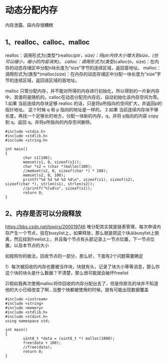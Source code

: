 # 动态分配内存

内存泄露、踩内存很糟糕



## 1、realloc、calloc、malloc
realloc：调用形式为(类型*)realloc(*ptr，size)：将ptr内存大小增大到size。(也可以缩小，缩小的内容消失)。
calloc：调用形式为(类型*)calloc(n，size)：在内存的动态存储区中分配n块长度为“size”字节的连续区域，返回首地址。
malloc：调用形式为(类型*)malloc(size)：在内存的动态存储区中分配一块长度为“size”字节的连续区域，返回该区域的首地址。

malloc 只管分配内存，并不能对所得的内存进行初始化，所以得到的一片新内存中，其值将是随机的。calloc在动态分配完内存后，自动初始化该内存空间为零。
1.如果 当前连续内存块足够 realloc 的话，只是将p所指向的空间扩大，并返回p的指针地址。 这个时候 q 和 p 指向的地址是一样的。
2.如果 当前连续内存块不够长度，再找一个足够长的地方，分配一块新的内存，q，并将 p指向的内容 copy到 q，返回 q。并将p所指向的内存空间删除。


```
#include <stdio.h>
#include <stdlib.h>
#include <string.h>

int main()
{
        char s1[100];
        memset(s1, 0, sizeof(s1));
        char *s2 = (char *)malloc(100);
        //memset(s2, 0, sizeof(char *) * 100);
        memset(s2, 0, 100);
        printf("%d %d %d %d %d\n", sizeof(s1), sizeof(s2),  sizeof(char *), strlen(s1), strlen(s2));
        //printf("%lud\n", sizeof(s1));
        return 0;
}
```

## 2、内存是否可以分段释放
https://bbs.csdn.net/topics/200019746
堆分配其实就是链表管理，每次申请内存产生一个节点，挂在busylist上，如果释放，那么就是把这个块从busylist上脱离，然后挂到freelist上，并且每个节点有头部记录上一节点位置，下一节点位置，以及本节点的大小


如按照你的做法，回收节点的一部分，那么好，下面有2个问题需要确定

1）每次被回收的内存也要被当作块，块就有头，记录了块大小等等消息，那么你这个块的块头是什么数据？不清楚，那么很可能就会破坏freelist

2)假如我再次使用malloc将你回收的内存分配出去了，但是你原先的块并不知道他的大小已经改变了啊...当整个快都被使用的时候，就有可能出现数据覆盖

```
#include <iostream>
#include <string>
#include <memory>
#include <stdlib.h>
#include <stdint.h>
using namespace std;

int main()
{
        uint8_t *data = (uint8_t *) malloc(1000);
        free(data + 100);
        //free(data);
        return 0;
}
```

